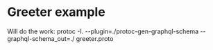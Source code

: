 # Greeter example

Will do the work:
protoc -I. --plugin=./protoc-gen-graphql-schema --graphql-schema_out=./ greeter.proto
